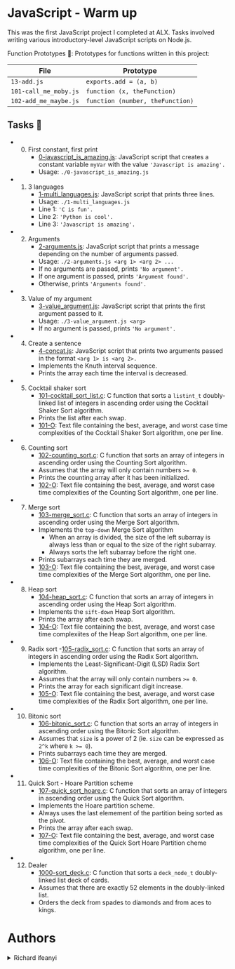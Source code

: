 # JavaScript - Warm up

This was the first JavaScript project I completed at ALX. Tasks involved writing various introductory-level JavaScript scripts on Node.js.

Function Prototypes 💾:
Prototypes for functions written in this project:

| File | Prototype |
| ---- | --------- |
| `13-add.js` | `exports.add = (a, b)` |
| `101-call_me_moby.js` |`function (x, theFunction)` |
| `102-add_me_maybe.js` | `function (number, theFunction)` |

## Tasks 📃
- 0. First constant, first print
     - [0-javascript_is_amazing.js](https://github.com/richard-1257/alx-higher_level_programming/blob/master/0x12-javascript-warm_up/0-javascript_is_amazing.js): JavaScript script that creates a constant variable `myVar` with the value `'Javascript is amazing'.` 
     - Usage: `./0-javascript_is_amazing.js`
     
- 1. 3 languages
     - [1-multi_languages.js](https://github.com/richard-1257/alx-higher_level_programming/blob/master/0x12-javascript-warm_up/1-multi_languages.js): JavaScript script that prints three lines.
     - Usage: `./1-multi_languages.js`
     - Line 1: `'C is fun'.`
     - Line 2: `'Python is cool'.`
     - Line 3: `'Javascript is amazing'.`
     
- 2. Arguments
     - [2-arguments.js](https://github.com/richard-1257/alx-higher_level_programming/blob/master/0x12-javascript-warm_up/2-arguments.js): JavaScript script that prints a message depending on the number of arguments passed.
     - Usage: `./2-arguments.js <arg 1> <arg 2> ...`
     - If no arguments are passed, prints `'No argument'.`
     - If one argument is passed, prints `'Argument found'.`
     - Otherwise, prints `'Arguments found'.`

- 3. Value of my argument
     - [3-value_argument.js](https://github.com/richard-1257/alx-higher_level_programming/blob/master/0x12-javascript-warm_up/3-value_argument.js): JavaScript script that prints the first argument passed to it.
     - Usage: `./3-value_argument.js <arg>`
     - If no argument is passed, prints `'No argument'.`

- 4. Create a sentence
     - [4-concat.js](https://github.com/richard-1257/alx-higher_level_programming/blob/master/0x12-javascript-warm_up/4-concat.js): JavaScript script that prints two arguments passed in the format `<arg 1> is <arg 2>.`
     - Implements the Knuth interval sequence.
     - Prints the array each time the interval is decreased.
     
- 5. Cocktail shaker sort
     - [101-cocktail_sort_list.c](https://github.com/richard-1257/sorting_algorithms/blob/master/101-cocktail_sort_list.c): C function that sorts a `listint_t` doubly-linked list of integers in ascending order using the Cocktail Shaker Sort algorithm.
     - Prints the list after each swap.
     - [101-O](https://github.com/richard-1257/sorting_algorithms/blob/master/101-O): Text file containing the best, average, and worst case time complexities of the Cocktail Shaker Sort algorithm, one per line.
     
- 6. Counting sort
     - [102-counting_sort.c](https://github.com/richard-1257/sorting_algorithms/blob/master/102-counting_sort.c): C function that sorts an array of integers in ascending order using the Counting Sort algorithm.
     - Assumes that the array will only contain numbers `>= 0`.
     - Prints the counting array after it has been initialized.
     - [102-O](https://github.com/richard-1257/sorting_algorithms/blob/master/102-O): Text file containing the best, average, and worst case time complexities of the Counting Sort algorithm, one per line.
     
- 7. Merge sort
     - [103-merge_sort.c](https://github.com/richard-1257/sorting_algorithms/blob/master/103-merge_sort.c): C function that sorts an array of integers in ascending order using the Merge Sort algorithm.
     - Implements the `top-down` Merge Sort algorithm
         - When an array is divided, the size of the left subarray is always less than or equal to the size of the right subarray.
         - Always sorts the left subarray before the right one.
     - Prints subarrays each time they are merged.
     - [103-O](https://github.com/richard-1257/sorting_algorithms/blob/master/103-O): Text file containing the best, average, and worst case time complexities of the Merge Sort algorithm, one per line.

- 8. Heap sort
     - [104-heap_sort.c](https://github.com/richard-1257/sorting_algorithms/blob/master/104-heap_sort.c): C function that sorts an array of integers in ascending order using the Heap Sort algorithm.
     - Implements the `sift-down` Heap Sort algorithm.
     - Prints the array after each swap.
     - [104-O](https://github.com/richard-1257/sorting_algorithms/blob/master/104-O): Text file containing the best, average, and worst case time complexiites of the Heap Sort algorithm, one per line.
     
- 9. Radix sort
     -[105-radix_sort.c](https://github.com/richard-1257/sorting_algorithms/blob/master/105-radix_sort.c): C function that sorts an array of integers in ascending order using the Radix Sort algorithm.
     - Implements the Least-Significant-Digit (LSD) Radix Sort algorithm.
     - Assumes that the array will only contain numbers `>= 0`.
     - Prints the array for each significant digit increase.
     - [105-O](https://github.com/richard-1257/sorting_algorithms/blob/master/105-O): Text file containing the best, average, and worst case time complexities of the Radix Sort algorithm, one per line.
     
- 10. Bitonic sort
      - [106-bitonic_sort.c](https://github.com/richard-1257/sorting_algorithms/blob/master/106-bitonic_sort.c):  C function that sorts an array of integers in ascending order using the Bitonic Sort algorithm.
      - Assumes that `size` is a power of 2 (ie. `size` can be expressed as `2^k` where `k >= 0`).
      - Prints subarrays each time they are merged.
      - [106-O](https://github.com/richard-1257/sorting_algorithms/blob/master/106-O): Text file containing the best, average, and worst case time complexities of the Bitonic Sort algorithm, one per line.
      
- 11. Quick Sort - Hoare Partition scheme
      - [107-quick_sort_hoare.c](https://github.com/richard-1257/sorting_algorithms/blob/master/107-quick_sort_hoare.c): C function that sorts an array of integers in ascending order using the Quick Sort algorithm.
      - Implements the Hoare partition scheme.
      - Always uses the last elemement of the partition being sorted as the pivot.
      - Prints the array after each swap.
      - [107-O](https://github.com/richard-1257/sorting_algorithms/blob/master/107-O): Text file containing the best, average, and worst case time complexities of the Quick Sort Hoare Partition cheme algorithm, one per line.
      
- 12. Dealer
      - [1000-sort_deck.c](https://github.com/richard-1257/sorting_algorithms/blob/master/1000-sort_deck.c): C function that sorts a `deck_node_t` doubly-linked list deck of cards.
      - Assumes that there are exactly 52 elements in the doubly-linked list.
      - Orders the deck from spades to diamonds and from aces to kings.
      
# Authors
<details><summary>Richard ifeanyi</summary>
